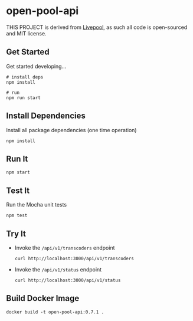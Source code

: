 # open-pool-api

THIS PROJECT is derived from [Livepool](https://github.com/Livepool-io), as such all code is open-sourced and MIT license.

## Get Started

Get started developing...

```shell
# install deps
npm install

# run 
npm run start
```

## Install Dependencies

Install all package dependencies (one time operation)

```shell
npm install
```

## Run It
```shell
npm start
```

## Test It

Run the Mocha unit tests

```shell
npm test
```
## Try It
* Invoke the `/api/v1/transcoders` endpoint 
  ```shell
  curl http://localhost:3000/api/v1/transcoders
  ```
* Invoke the `/api/v1/status` endpoint 
  ```shell
  curl http://localhost:3000/api/v1/status
  ```
## Build Docker Image

```shell
docker build -t open-pool-api:0.7.1 .
```


   

